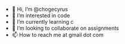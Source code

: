 - 👋 Hi, I’m @chogecyrus
- 👀 I’m interested in code
- 🌱 I’m currently learning c
- 💞️ I’m looking to collaborate on assignments
- 📫 How to reach me at gmail dot com

<!---
chogecyrus/chogecyrus is a ✨ special ✨ repository because its `README.md` (this file) appears on your GitHub profile.
You can click the Preview link to take a look at your changes.
--->
